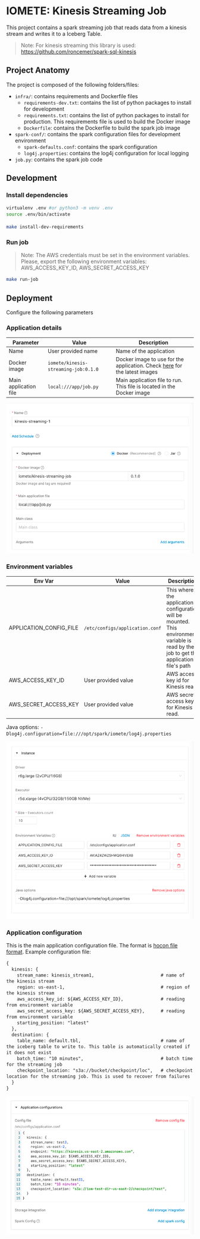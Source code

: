 # IOMETE: Kinesis Streaming Job

This project contains a spark streaming job that reads data from a kinesis stream and writes it to a Iceberg Table.

> Note: For kinesis streaming this library is used: https://github.com/roncemer/spark-sql-kinesis

## Project Anatomy

The project is composed of the following folders/files:

- `infra/`: contains requirements and Dockerfile files
    - `requirements-dev.txt`: contains the list of python packages to install for development
    - `requirements.txt`: contains the list of python packages to install for production. This requirements file is used
      to build the Docker image
    - `Dockerfile`: contains the Dockerfile to build the spark job image
- `spark-conf/`: contains the spark configuration files for development environment
    - `spark-defaults.conf`: contains the spark configuration
    - `log4j.properties`: contains the log4j configuration for local logging
- `job.py`: contains the spark job code

## Development

### Install dependencies

```bash
virtualenv .env #or python3 -m venv .env
source .env/bin/activate

make install-dev-requirements
```

### Run job

> Note: The AWS credentials must be set in the environment variables. Please, export the following environment
> variables:
> AWS_ACCESS_KEY_ID, AWS_SECRET_ACCESS_KEY

```bash
make run-job
```

## Deployment

Configure the following parameters

### Application details

| Parameter             | Value                                | Description                                                                                                                                                                          |
|-----------------------|--------------------------------------|--------------------------------------------------------------------------------------------------------------------------------------------------------------------------------------|
| Name                  | User provided name                   | Name of the application                                                                                                                                                              |
| Docker image          | `iomete/kinesis-streaming-job:0.1.0` | Docker image to use for the application. Check [here](https://hub.docker.com/repository/docker/iomete/kinesis-streaming-job/tags?page=1&ordering=last_updated) for the latest images |
| Main application file | `local:///app/job.py`                | Main application file to run. This file is located in the Docker image                                                                                                               |

![Application details](doc/images/1.deployment-app-details.png)

### Environment variables

| Env Var                 | Value                           | Description                                                                                                                               |
|-------------------------|---------------------------------|-------------------------------------------------------------------------------------------------------------------------------------------|
| APPLICATION_CONFIG_FILE | `/etc/configs/application.conf` | This where the application configuration will be mounted. This environment variable is read by the job to get the application file's path |
| AWS_ACCESS_KEY_ID       | User provided value             | AWS access key id for Kinesis read                                                                                                        |
| AWS_SECRET_ACCESS_KEY   | User provided value             | AWS secret access key for Kinesis read.                                                                                                   |

Java options: `-Dlog4j.configuration=file:///opt/spark/iomete/log4j.properties`

![Environment variables](doc/images/2.deployment-env-vars.png)

### Application configuration

This is the main application configuration file. The format
is [hocon file format](https://github.com/lightbend/config/blob/main/HOCON.md). Example configuration file:

```hocon
{
  kinesis: {
    stream_name: kinesis_stream1,                         # name of the kinesis stream
    region: us-east-1,                                    # region of the kinesis stream
    aws_access_key_id: ${AWS_ACCESS_KEY_ID},              # reading from environment variable
    aws_secret_access_key: ${AWS_SECRET_ACCESS_KEY},      # reading from environment variable
    starting_position: "latest"
  },
  destination: {
    table_name: default.tbl,                              # name of the iceberg table to write to. This table is automatically created if it does not exist
    batch_time: "10 minutes",                             # batch time for the streaming job
    checkpoint_location: "s3a://bucket/checkpoint/loc",   # checkpoint location for the streaming job. This is used to recover from failures
  }
}
```

![Application configuration](doc/images/3.deployment-app-config.png)






